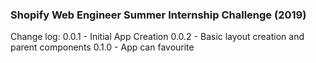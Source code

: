 ### Shopify Web Engineer Summer Internship Challenge (2019)



Change log:
0.0.1 - Initial App Creation
0.0.2 - Basic layout creation and parent components
0.1.0 - App can favourite
